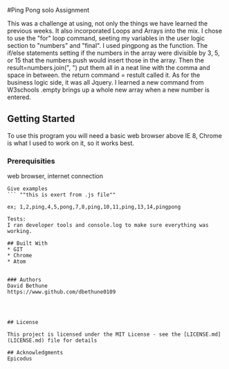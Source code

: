 #Ping Pong solo Assignment

  This was a challenge at using, not only the things we have learned the previous weeks. It also incorporated Loops and Arrays into the mix. I chose to use the "for" loop command, seeting my variables in the user logic section to "numbers" and "final". I used pingpong as the function.
  The if/else statements setting if the numbers in the array were divisible by 3, 5, or 15 that the numbers.push would insert those in the array. Then the result=numbers.join(", ") put them all in a neat line with the comma and space in between. the return command = restult called it.
  As for the business logic side, it was all Jquery. I learned a new command from W3schools .empty brings up a whole new array when a new number is entered.


## Getting Started
To use this program you will need a basic web browser above IE 8, Chrome is what I used to work on it, so it works best.

### Prerequisities

web browser, internet connection

```
Give examples
``` ""this is exert from .js file""

ex; 1,2,ping,4,5,pong,7,8,ping,10,11,ping,13,14,pingpong

Tests:
I ran developer tools and console.log to make sure everything was working.

## Built With
* GIT
* Chrome
* Atom


### Authors
David Bethune
https://www.github.com/dbethune0109




## License

This project is licensed under the MIT License - see the [LICENSE.md](LICENSE.md) file for details

## Acknowledgments
Epicodus
